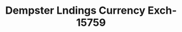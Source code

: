 ---
f_zip-code: 60068
f_state-code: IL
title: Dempster Lndings Currency Exch-15759
f_phone: 847-827-1825
f_city-only: Park Ridge
f_address: 2606 Dempster Street Park Ridge
f_location-unique-id: '15759'
slug: dempster-lndings-currency-exch-15759
updated-on: '2024-05-30T13:46:58.046Z'
created-on: '2024-05-30T13:36:59.803Z'
published-on: '2024-05-30T13:54:32.469Z'
f_city-state: cms/city/park-ridge-il.md
f_company: cms/company/dempster-lndings-currency-exch.md
f_state: cms/state/illinois.md
layout: '[payday-loan].html'
tags: payday-loan
---